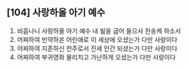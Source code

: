 ## [104] 사랑하올 아기 예수

1) 비옵나니 사랑하올 아기 예수 내 빎을 굽어 들으사 찬송케 하소서  
2) 어찌하여 빈약하온 어린애로 이 세상에 오셨는가 다만 사랑이다  
3) 어찌하여 지존하신 천주로서 진세 인간 되셨는가 다만 사랑이다  
4) 어찌하여 부귀영화 물리치고 가난하게 오셨는가 다만 사랑이다
